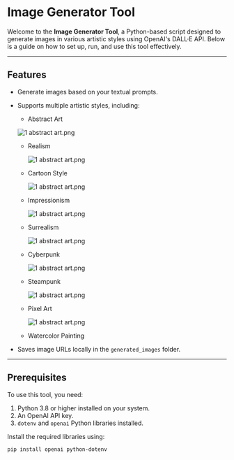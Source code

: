 # Image Generator Tool

Welcome to the **Image Generator Tool**, a Python-based script designed to generate images in various artistic styles using OpenAI's DALL·E API. Below is a guide on how to set up, run, and use this tool effectively.

---

## Features
- Generate images based on your textual prompts.
- Supports multiple artistic styles, including:
  - Abstract Art
    
  ![1 abstract art.png](./1.png)
  - Realism

    ![1 abstract art.png](./2.png)
  - Cartoon Style
    
    ![1 abstract art.png](./3.png)
  - Impressionism

       ![1 abstract art.png](./4.png)
  - Surrealism

       ![1 abstract art.png](./5.png)
  - Cyberpunk

      ![1 abstract art.png](./6.png)
  - Steampunk
    
      ![1 abstract art.png](./7.png)
  - Pixel Art

      ![1 abstract art.png](./8.png)
  - Watercolor Painting
  
- Saves image URLs locally in the `generated_images` folder.

---

## Prerequisites
To use this tool, you need:
1. Python 3.8 or higher installed on your system.
2. An OpenAI API key.
3. `dotenv` and `openai` Python libraries installed.

Install the required libraries using:
```bash
pip install openai python-dotenv
